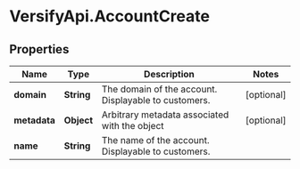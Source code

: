 # VersifyApi.AccountCreate

## Properties

Name | Type | Description | Notes
------------ | ------------- | ------------- | -------------
**domain** | **String** | The domain of the account. Displayable to customers. | [optional] 
**metadata** | **Object** | Arbitrary metadata associated with the object | [optional] 
**name** | **String** | The name of the account. Displayable to customers. | 


